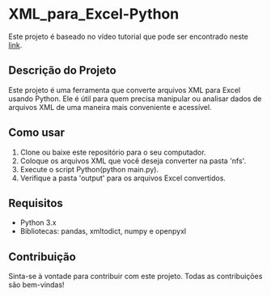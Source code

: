 # XML_para_Excel-Python

Este projeto é baseado no vídeo tutorial que pode ser encontrado neste [link](https://youtu.be/KmrNYmv6GHU?si=qcLy47Kxo_h1cF0R).

## Descrição do Projeto
Este projeto é uma ferramenta que converte arquivos XML para Excel usando Python. Ele é útil para quem precisa manipular ou analisar dados de arquivos XML de uma maneira mais conveniente e acessível.

## Como usar
1. Clone ou baixe este repositório para o seu computador.
2. Coloque os arquivos XML que você deseja converter na pasta 'nfs'.
3. Execute o script Python(python main.py).
4. Verifique a pasta 'output' para os arquivos Excel convertidos.

## Requisitos
- Python 3.x
- Bibliotecas: pandas, xmltodict, numpy e openpyxl

## Contribuição
Sinta-se à vontade para contribuir com este projeto. Todas as contribuições são bem-vindas!